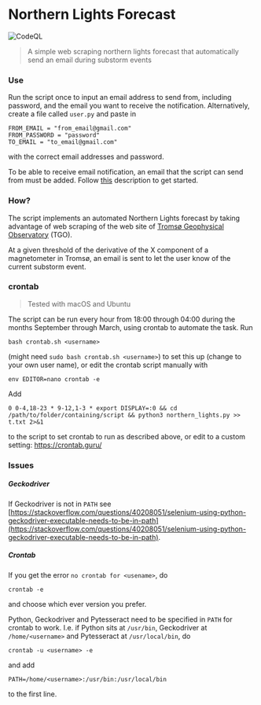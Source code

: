 # Northern Lights Forecast
![CodeQL](https://github.com/engeir/northern-lights-forecast/workflows/CodeQL/badge.svg)
> A simple web scraping northern lights forecast that automatically send an email during substorm events

### Use
Run the script once to input an email address to send from, including password, and the email you want to receive the notification. Alternatively, create a file called `user.py` and paste in
```
FROM_EMAIL = "from_email@gmail.com"
FROM_PASSWORD = "password"
TO_EMAIL = "to_email@gmail.com"
```
with the correct email addresses and password.

To be able to receive email notification, an email that the script can send from must be added. Follow [this](https://realpython.com/python-send-email/#option-1-setting-up-a-gmail-account-for-development) description to get started.

### How?
The script implements an automated Northern Lights forecast by taking advantage of web scraping of the web site of [Tromsø Geophysical Observatory](http://geo.phys.uit.no/) (TGO).

At a given threshold of the derivative of the X component of a magnetometer in Tromsø, an email is sent to let the user know of the current substorm event.

### crontab
> Tested with macOS and Ubuntu

The script can be run every hour from 18:00 through 04:00 during the months September through March, using crontab to automate the task. Run
```
bash crontab.sh <username>
```
(might need `sudo bash crontab.sh <username>`) to set this up (change to your own user name), or edit the crontab script manually with
```
env EDITOR=nano crontab -e
```
Add
```
0 0-4,18-23 * 9-12,1-3 * export DISPLAY=:0 && cd /path/to/folder/containing/script && python3 northern_lights.py >> t.txt 2>&1
```
to the script to set crontab to run as described above, or edit to a custom setting:
https://crontab.guru/


### Issues
##### Geckodriver
If Geckodriver is not in `PATH` see [https://stackoverflow.com/questions/40208051/selenium-using-python-geckodriver-executable-needs-to-be-in-path](https://stackoverflow.com/questions/40208051/selenium-using-python-geckodriver-executable-needs-to-be-in-path).

##### Crontab
If you get the error `no crontab for <usename>`, do
```
crontab -e
```
and choose which ever version you prefer.

Python, Geckodriver and Pytesseract need to be specified in `PATH` for crontab to work. I.e. if Python sits at `/usr/bin`, Geckodriver at `/home/<username>` and Pytesseract at `/usr/local/bin`, do
```
crontab -u <username> -e
```
and add
```
PATH=/home/<username>:/usr/bin:/usr/local/bin
```
to the first line.
